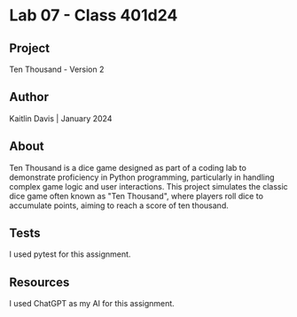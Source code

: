 # Lab 07 - Class 401d24

## Project
Ten Thousand - Version 2

## Author
Kaitlin Davis | January 2024

## About
Ten Thousand is a dice game designed as part of a coding lab to demonstrate proficiency in Python programming, particularly in handling complex game logic and user interactions. This project simulates the classic dice game often known as "Ten Thousand", where players roll dice to accumulate points, aiming to reach a score of ten thousand.

## Tests
I used pytest for this assignment. 

## Resources
I used ChatGPT as my AI for this assignment. 